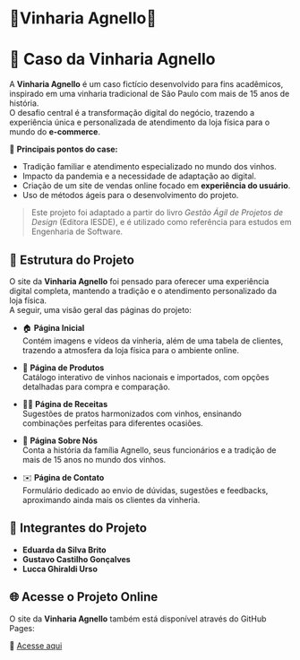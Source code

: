 # 🍷Vinharia Agnello🍷

# 🍷 Caso da Vinharia Agnello  

A **Vinharia Agnello** é um caso fictício desenvolvido para fins acadêmicos, inspirado em uma vinharia tradicional de São Paulo com mais de 15 anos de história.  
O desafio central é a transformação digital do negócio, trazendo a experiência única e personalizada de atendimento da loja física para o mundo do **e-commerce**.  

📌 **Principais pontos do case:**  
- Tradição familiar e atendimento especializado no mundo dos vinhos.  
- Impacto da pandemia e a necessidade de adaptação ao digital.  
- Criação de um site de vendas online focado em **experiência do usuário**.  
- Uso de métodos ágeis para o desenvolvimento do projeto.  

> Este projeto foi adaptado a partir do livro *Gestão Ágil de Projetos de Design* (Editora IESDE), e é utilizado como referência para estudos em Engenharia de Software.  

## 📂 Estrutura do Projeto

O site da **Vinharia Agnello** foi pensado para oferecer uma experiência digital completa, mantendo a tradição e o atendimento personalizado da loja física.  
A seguir, uma visão geral das páginas do projeto:

- 🏠 **Página Inicial**  
  Contém imagens e vídeos da vinheria, além de uma tabela de clientes, trazendo a atmosfera da loja física para o ambiente online.  

- 🍷 **Página de Produtos**  
  Catálogo interativo de vinhos nacionais e importados, com opções detalhadas para compra e comparação.  

- 👨‍🍳 **Página de Receitas**  
  Sugestões de pratos harmonizados com vinhos, ensinando combinações perfeitas para diferentes ocasiões.  

- 📖 **Página Sobre Nós**  
  Conta a história da família Agnello, seus funcionários e a tradição de mais de 15 anos no mundo dos vinhos.  

- ✉️ **Página de Contato**  
  Formulário dedicado ao envio de dúvidas, sugestões e feedbacks, aproximando ainda mais os clientes da vinheria.  

## 👥 Integrantes do Projeto

- **Eduarda da Silva Brito**  
- **Gustavo Castilho Gonçalves**  
- **Lucca Ghiraldi Urso**  

## 🌐 Acesse o Projeto Online  

O site da **Vinharia Agnello** também está disponível através do GitHub Pages:  

🔗 [Acesse aqui](https://eduardasbr.github.io/CP-Front-End-Vinharia_Agnello/)  
